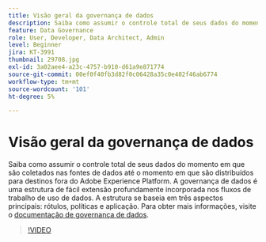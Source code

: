 ```yaml
---
title: Visão geral da governança de dados
description: Saiba como assumir o controle total de seus dados do momento em que são coletados nas fontes de dados até o momento em que são distribuídos para destinos fora do Adobe Experience Platform.
feature: Data Governance
role: User, Developer, Data Architect, Admin
level: Beginner
jira: KT-3991
thumbnail: 29708.jpg
exl-id: 3a02aee4-a23c-4757-b910-d61a9e871774
source-git-commit: 00ef0f40fb3d82f0c06428a35c0e402f46ab6774
workflow-type: tm+mt
source-wordcount: '101'
ht-degree: 5%

---
```


# Visão geral da governança de dados

Saiba como assumir o controle total de seus dados do momento em que são coletados nas fontes de dados até o momento em que são distribuídos para destinos fora do Adobe Experience Platform. A governança de dados é uma estrutura de fácil extensão profundamente incorporada nos fluxos de trabalho de uso de dados. A estrutura se baseia em três aspectos principais: rótulos, políticas e aplicação. Para obter mais informações, visite o [documentação de governança de dados](https://experienceleague.adobe.com/docs/experience-platform/data-governance/home.html?lang=pt-BR).

>[!VIDEO](https://video.tv.adobe.com/v/29708?learn=on)
